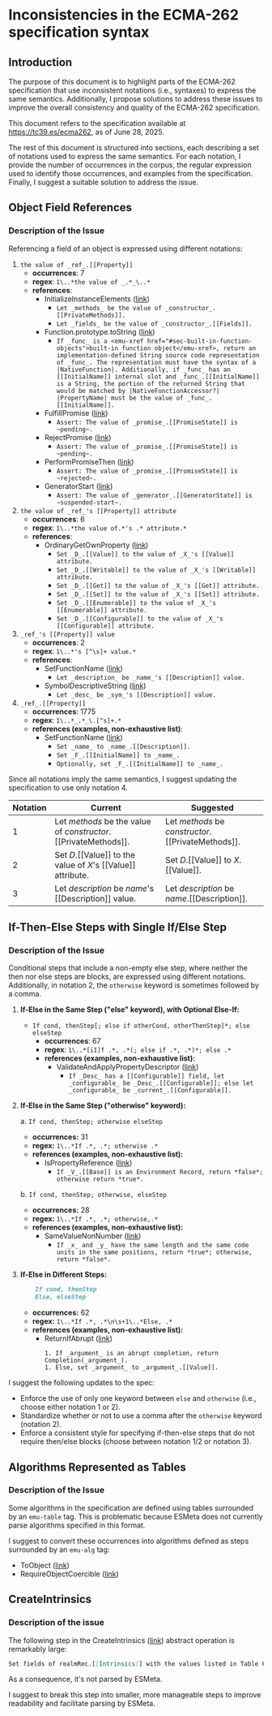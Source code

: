 # Inconsistencies in the ECMA-262 specification syntax

## Introduction

The purpose of this document is to highlight parts of the ECMA-262 specification that use inconsistent notations (i.e., syntaxes) to express the same semantics. Additionally, I propose solutions to address these issues to improve the overall consistency and quality of the ECMA-262 specification.

This document refers to the specification available at https://tc39.es/ecma262, as of June 28, 2025.

The rest of this document is structured into sections, each describing a set of notations used to express the same semantics. For each notation, I provide the number of occurrences in the corpus, the regular expression used to identify those occurrences, and examples from the specification. Finally, I suggest a suitable solution to address the issue.

## Object Field References

### Description of the Issue

Referencing a field of an object is expressed using different notations:

1. `the value of _ref_.[[Property]]`
    - **occurrences**: 7
    - **regex**: `1\..*the value of _.*_\..*`
    - **references**:
        - InitializeInstanceElements ([link](https://tc39.es/ecma262/#sec-initializeinstanceelements))
            - `Let _methods_ be the value of _constructor_.[[PrivateMethods]].`
            - `Let _fields_ be the value of _constructor_.[[Fields]].`
        - Function.prototype.toString ([link](https://tc39.es/ecma262/#sec-function.prototype.tostring))
            - `If _func_ is a <emu-xref href="#sec-built-in-function-objects">built-in function object</emu-xref>, return an implementation-defined String source code representation of _func_. The representation must have the syntax of a |NativeFunction|. Additionally, if _func_ has an [[InitialName]] internal slot and _func_.[[InitialName]] is a String, the portion of the returned String that would be matched by |NativeFunctionAccessor?| |PropertyName| must be the value of _func_.[[InitialName]].`
        - FulfillPromise ([link](https://tc39.es/ecma262/#sec-fulfillpromise))
            - `Assert: The value of _promise_.[[PromiseState]] is ~pending~.`
        - RejectPromise ([link](https://tc39.es/ecma262/#sec-rejectpromise))
            - `Assert: The value of _promise_.[[PromiseState]] is ~pending~.`
        - PerformPromiseThen ([link](https://tc39.es/ecma262/#sec-performpromisethen))
            - `Assert: The value of _promise_.[[PromiseState]] is ~rejected~.`
        - GeneratorStart ([link](https://tc39.es/ecma262/#sec-generatorstart))
            - `Assert: The value of _generator_.[[GeneratorState]] is ~suspended-start~.`
2. `the value of _ref_'s [[Property]] attribute`
    - **occurrences**: 6
    - **regex**: `1\..*the value of.*'s .* attribute.*`
    - **references**:
        - OrdinaryGetOwnProperty ([link](https://tc39.es/ecma262/#sec-ordinarygetownproperty))
            - `Set _D_.[[Value]] to the value of _X_'s [[Value]] attribute.`
            - `Set _D_.[[Writable]] to the value of _X_'s [[Writable]] attribute.`
            - `Set _D_.[[Get]] to the value of _X_'s [[Get]] attribute.`
            - `Set _D_.[[Set]] to the value of _X_'s [[Set]] attribute.`
            - `Set _D_.[[Enumerable]] to the value of _X_'s [[Enumerable]] attribute.`
            - `Set _D_.[[Configurable]] to the value of _X_'s [[Configurable]] attribute.`
3. `_ref_'s [[Property]] value`
    - **occurrences**: 2
    - **regex**: `1\..*'s [^\s]+ value.*`
    - **references**:
        - SetFunctionName ([link](https://tc39.es/ecma262/#sec-setfunctionname))
            - `Let _description_ be _name_'s [[Description]] value.`
        - SymbolDescriptiveString ([link](https://tc39.es/ecma262/#sec-symboldescriptivestring))
            - `Let _desc_ be _sym_'s [[Description]] value.`
4. `_ref_.[[Property]]` 
    - **occurrences**: 1775 
    - **regex**: `1\..*_.*_\.[^s]+.*`
    - **references (examples, non-exhaustive list)**:
        - SetFunctionName ([link](https://tc39.es/ecma262/#sec-setfunctionname))
            - `Set _name_ to _name_.[[Description]].`
            - `Set _F_.[[InitialName]] to _name_.`
            - `Optionally, set _F_.[[InitialName]] to _name_.`

Since all notations imply the same semantics, I suggest updating the specification to use only notation 4.

| Notation | Current                                                                 | Suggested                                 |
|----------|-------------------------------------------------------------------------|---------------------------------------|
| 1        | Let _methods_ be the value of _constructor_.[[PrivateMethods]].         | Let _methods_ be _constructor_.[[PrivateMethods]]. |
| 2        | Set _D_.[[Value]] to the value of _X_'s [[Value]] attribute.            | Set _D_.[[Value]] to _X_.[[Value]].   |
| 3        | Let _description_ be _name_'s [[Description]] value.                    | Let _description_ be _name_.[[Description]]. |

## If-Then-Else Steps with Single If/Else Step

### Description of the Issue


Conditional steps that include a non-empty else step, where neither the then nor else steps are blocks, are expressed using different notations. Additionally, in notation 2, the `otherwise` keyword is sometimes followed by a comma.

1. **If-Else in the Same Step ("else" keyword), with Optional Else-If:**
    - `If cond, thenStep[; else if otherCond, otherThenStep]*; else elseStep`
        - **occurrences**: 67
        - **regex**: `1\..*[iI]f .*, .*(; else if .*, .*)*; else .*`
        - **references (examples, non-exhaustive list):**
            - ValidateAndApplyPropertyDescriptor ([link](https://tc39.es/ecma262/#sec-validateandapplypropertydescriptor))
                - `If _Desc_ has a [[Configurable]] field, let _configurable_ be _Desc_.[[Configurable]]; else let _configurable_ be _current_.[[Configurable]].`
2. **If-Else in the Same Step ("otherwise" keyword):**
    
    a. `If cond, thenStep; otherwise elseStep`
    - **occurrences:** 31
    - **regex:** `1\..*If .*, .*; otherwise .*`
    - **references (examples, non-exhaustive list):**
        - IsPropertyReference ([link](https://tc39.es/ecma262/#sec-ispropertyreference))
            - `If _V_.[[Base]] is an Environment Record, return *false*; otherwise return *true*.`
    
    b. `If cond, thenStep; otherwise, elseStep`
    - **occurrences:** 28
    - **regex:** `1\..*If .*, .*; otherwise,.*`
    - **references (examples, non-exhaustive list):**
        - SameValueNonNumber ([link](https://tc39.es/ecma262/#sec-samevaluenonnumber))
            - `If _x_ and _y_ have the same length and the same code units in the same positions, return *true*; otherwise, return *false*.`
3. **If-Else in Different Steps:**
    ```markdown
        If cond, thenStep
        Else, elseStep
    ``` 
    - **occurrences:** 62
    - **regex:** `1\..*If .*, .*\n\s+1\..*Else, .*`
    - **references (examples, non-exhaustive list):**
        - ReturnIfAbrupt ([link](https://tc39.es/ecma262/#sec-returnifabrupt))
            ```
            1. If _argument_ is an abrupt completion, return Completion(_argument_).
            1. Else, set _argument_ to _argument_.[[Value]].
            ```

I suggest the following updates to the spec:
- Enforce the use of only one keyword between `else` and `otherwise` (i.e., choose either notation 1 or 2).
- Standardize whether or not to use a comma after the `otherwise` keyword (notation 2).
- Enforce a consistent style for specifying if-then-else steps that do not require then/else blocks (choose between notation 1/2 or notation 3).

## Algorithms Represented as Tables

### Description of the Issue

Some algorithms in the specification are defined using tables surrounded by an `emu-table` tag. This is problematic because ESMeta does not currently parse algorithms specified in this format.

I suggest to convert these occurrences into algorithms defined as steps surrounded by an `emu-alg` tag:
- ToObject ([link](https://tc39.es/ecma262/#sec-toobject))
- RequireObjectCoercible ([link](https://tc39.es/ecma262/#sec-requireobjectcoercible))

## CreateIntrinsics

### Description of the issue

The following step in the CreateIntrinsics ([link](https://tc39.es/ecma262/#sec-createintrinsics)) abstract operation is remarkably large:

```markdown
Set fields of realmRec.[[Intrinsics]] with the values listed in Table 6. The field names are the names listed in column one of the table. The value of each field is a new object value fully and recursively populated with property values as defined by the specification of each object in clauses 19 through 28. All object property values are newly created object values. All values that are built-in function objects are created by performing CreateBuiltinFunction(steps, length, name, slots, realmRec, prototype) where steps is the definition of that function provided by this specification, name is the initial value of the function's "name" property, length is the initial value of the function's "length" property, slots is a list of the names, if any, of the function's specified internal slots, and prototype is the specified value of the function's [[Prototype]] internal slot. The creation of the intrinsics and their properties must be ordered to avoid any dependencies upon objects that have not yet been created.
```

As a consequence, it's not parsed by ESMeta.

I suggest to break this step into smaller, more manageable steps to improve readability and facilitate parsing by ESMeta.
